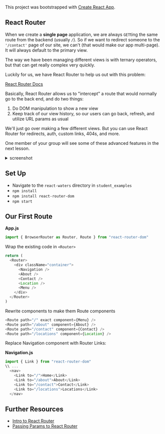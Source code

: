 This project was bootstrapped with [Create React App](https://github.com/facebook/create-react-app).

<!--SEI1 4:34 -->

## React Router

When we create a **single page** application, we are always `GET`ting the same route from the backend (usually `/`). So if we want to redirect someone to the `'/contact'` page of our site, we can't (that would make our app multi-page). It will always default to the primary view.

The way we have been managing different views is with ternary operators, but that can get really complex very quickly.

Luckily for us, we have React Router to help us out with this problem:

[React Router Docs](https://reacttraining.com/react-router/web/guides/quick-start)

Basically, React Router allows us to "intercept" a route that would normally go to the back end, and do two things:

1. Do DOM manipulation to show a new view
2. Keep track of our view history, so our users can go back, refresh, and utilize URL params as usual

We'll just go over making a few different views. But you can use React Router for redirects, auth, custom links, 404s, and more.

One member of your group will see some of these advanced features in the next lesson.

<details><summary>screenshot</summary>

![screenshot all the views one page](localhost_3000_locations.png)

</details>

<!--SEI1 4:43 turning over to students -->

## Set Up

- Navigate to the `react-waters` directory in `student_examples`
- `npm install`
- `npm install react-router-dom`
- `npm start`

<!--SEI1 5:00-->

## Our First Route

**App.js**

```js
import { BrowserRouter as Router, Route } from "react-router-dom"
```

Wrap the existing code in `<Router>`

```js
return (
  <Router>
    <div className="container">
      <Navigation />
      <About />
      <Contact />
      <Location />
      <Menu />
    </div>
  </Router>
)
```

Rewrite components to make them Route components

```js
<Route path="/" exact component={Menu} />
<Route path="/about" component={About} />
<Route path="/contact" component={Contact} />
<Route path="/locations" component={Location} />
```

Replace Navigation component with Router Links:

**Navigation.js**

```js
import { Link } from "react-router-dom"
\\ ...
  <nav>
    <Link to="/">Home</Link>
    <Link to="/about">About</Link>
    <Link to="/contact">Contact</Link>
    <Link to="/locations">Locations</Link>
  </nav>
```

## Further Resources

- [Intro to React Router](https://alligator.io/react/react-router/)
- [Passing Params to React Router](https://alligator.io/react/react-router-parameters/)
